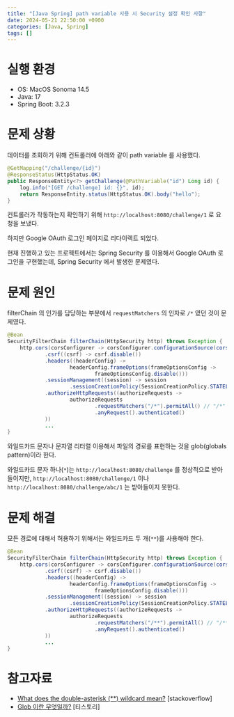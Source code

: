 ```yaml
---
title: "[Java Spring] path variable 사용 시 Security 설정 확인 사항"
date: 2024-05-21 22:50:00 +0900
categories: [Java, Spring]
tags: []
---
```


# 실행 환경

- OS: MacOS Sonoma 14.5
- Java: 17
- Spring Boot: 3.2.3

# 문제 상황

데이터를 조회하기 위해 컨트롤러에 아래와 같이 path variable 를 사용했다.

```java
@GetMapping("/challenge/{id}")
@ResponseStatus(HttpStatus.OK)
public ResponseEntity<?> getChallenge(@PathVariable("id") Long id) {
    log.info("[GET /challenge] id: {}", id);
    return ResponseEntity.status(HttpStatus.OK).body("hello");
}
```

컨트롤러가 작동하는지 확인하기 위해 `http://localhost:8080/challenge/1` 로 요청을 보냈다.

하지만 Google OAuth 로그인 페이지로 리다이렉트 되었다.

현재 진행하고 있는 프로젝트에서는 Spring Security 를 이용해서 Google OAuth 로그인을 구현했는데, Spring Security 에서 발생한 문제였다.

# 문제 원인

filterChain 의 인가를 담당하는 부분에서 `requestMatchers` 의 인자로 `/*` 였던 것이 문제였다.

```java
@Bean
SecurityFilterChain filterChain(HttpSecurity http) throws Exception {
    http.cors(corsConfigurer -> corsConfigurer.configurationSource(corsConfigurationSource()))
            .csrf((csrf) -> csrf.disable())
            .headers((headerConfig) ->
                    headerConfig.frameOptions(frameOptionsConfig ->
                            frameOptionsConfig.disable()))
            .sessionManagement((session) -> session
                    .sessionCreationPolicy(SessionCreationPolicy.STATELESS))
            .authorizeHttpRequests((authorizeRequests ->
                    authorizeRequests
                            .requestMatchers("/*").permitAll() // "/*" 가 문제가 된 원인
                            .anyRequest().authenticated()
            ))
            ...
}
```

와일드카드 문자나 문자열 리터럴 이용해서 파일의 경로를 표현하는 것을 glob(globals pattern)이라 한다.

와일드카드 문자 하나(`*`)는 `http://localhost:8080/challenge` 를 정상적으로 받아들이지만, `http://localhost:8080/challenge/1` 이나 `http://localhost:8080/challenge/abc/1` 는 받아들이지 못한다.

# 문제 해결

모든 경로에 대해서 허용하기 위해서는 와일드카드 두 개(`**`)를 사용해야 한다.

```java
@Bean
SecurityFilterChain filterChain(HttpSecurity http) throws Exception {
    http.cors(corsConfigurer -> corsConfigurer.configurationSource(corsConfigurationSource()))
            .csrf((csrf) -> csrf.disable())
            .headers((headerConfig) ->
                    headerConfig.frameOptions(frameOptionsConfig ->
                            frameOptionsConfig.disable()))
            .sessionManagement((session) -> session
                    .sessionCreationPolicy(SessionCreationPolicy.STATELESS))
            .authorizeHttpRequests((authorizeRequests ->
                    authorizeRequests
                            .requestMatchers("/**").permitAll() // "/**" 로 수정
                            .anyRequest().authenticated()
            ))
            ...
}
```

# 참고자료

- [What does the double-asterisk (\*\*) wildcard mean?](https://stackoverflow.com/questions/28176590/what-does-the-double-asterisk-wildcard-mean) [stackoverflow]
- [Glob 이란 무엇일까?](https://jake-seo-dev.tistory.com/128) [티스토리]
